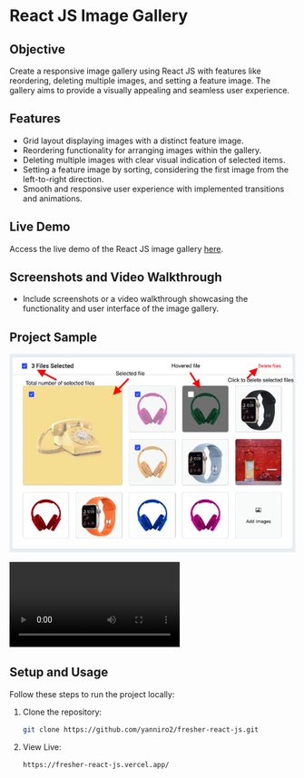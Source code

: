 # React JS Image Gallery

## Objective
Create a responsive image gallery using React JS with features like reordering, deleting multiple images, and setting a feature image. The gallery aims to provide a visually appealing and seamless user experience.

## Features
- Grid layout displaying images with a distinct feature image.
- Reordering functionality for arranging images within the gallery.
- Deleting multiple images with clear visual indication of selected items.
- Setting a feature image by sorting, considering the first image from the left-to-right direction.
- Smooth and responsive user experience with implemented transitions and animations.

## Live Demo
Access the live demo of the React JS image gallery [here]().

## Screenshots and Video Walkthrough
- Include screenshots or a video walkthrough showcasing the functionality and user interface of the image gallery.


## Project Sample
![Project Sample](/assets/image-gallery-screenshot.png)

![Project Sample video](/assets/image-gallery-screencast.mov)



## Setup and Usage
Follow these steps to run the project locally:

1. Clone the repository:
   ```bash
   git clone https://github.com/yanniro2/fresher-react-js.git

2. View Live:
   ```sh
   https://fresher-react-js.vercel.app/



